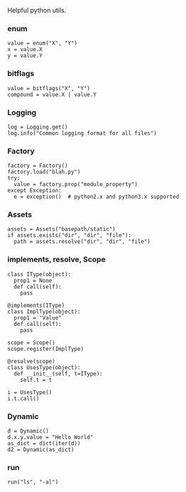 Helpful python utils.

### enum
    value = enum("X", "Y")
    x = value.X
    y = value.Y

### bitflags
    value = bitflags("X", "Y")
    compound = value.X | value.Y

### Logging
    log = Logging.get()
    log.info("Common logging format for all files")

### Factory
    factory = Factory()
    factory.load("blah.py")
    try:
      value = factory.prop("module_property")
    except Exception:
      e = exception()  # python2.x and python3.x supported

### Assets
    assets = Assets("basepath/static")
    if assets.exists("dir", "dir", "file"):
      path = assets.resolve("dir", "dir", "file")

### implements, resolve, Scope
    class IType(object):
      prop1 = None
      def call(self):
        pass

    @implements(IType)
    class ImplType(object):
      prop1 = "Value"
      def call(self):
        pass

    scope = Scope()
    scope.register(ImplType)

    @resolve(scope)
    class UsesType(object):
      def __init__(self, t=IType):
        self.t = t

    i = UsesType()
    i.t.call()

### Dynamic
    d = Dynamic()
    d.x.y.value = "Hello World"
    as_dict = dict(iter(d))
    d2 = Dynamic(as_dict)

### run
    run("ls", "-al")
